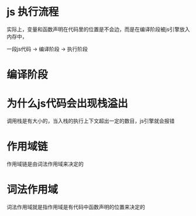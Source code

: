 # js 执行流程
实际上，变量和函数声明在代码里的位置是不会边，而是在编译阶段被js引擎放入
内存中，

一段js代码  -> 编译阶段  ->  执行阶段

# 编译阶段
  


# 为什么js代码会出现栈溢出
 调用栈是有大小的，当入栈的执行上下文超出一定的数目，js引擎就会报错

# 作用域链
作用域链是由词法作用域来决定的

# 词法作用域
词法作用域就是指作用域是有代码中函数声明的位置来决定的
